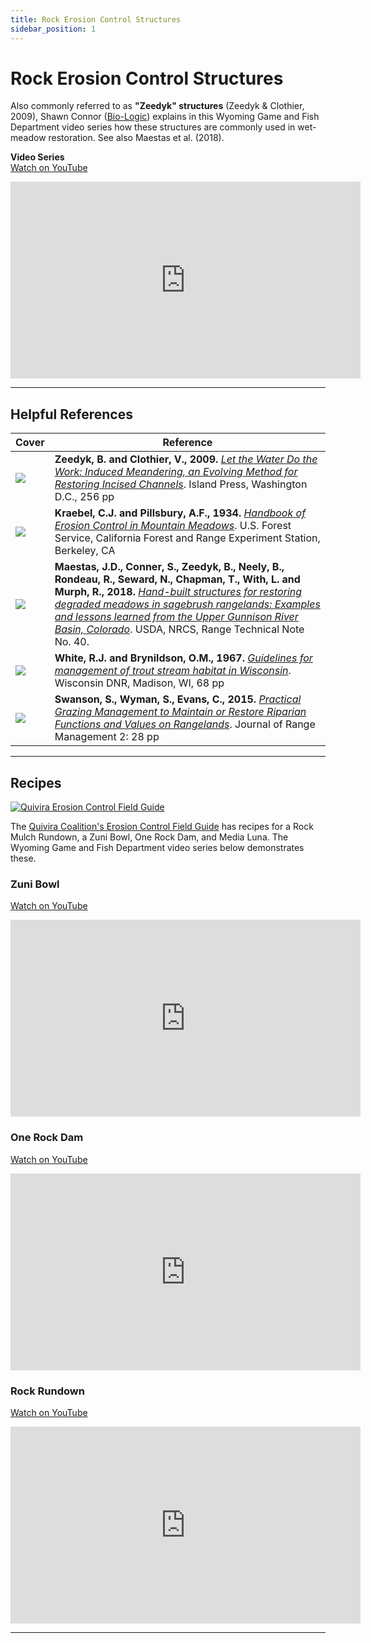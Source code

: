 ```yaml
---
title: Rock Erosion Control Structures
sidebar_position: 1
---
```


# Rock Erosion Control Structures

Also commonly referred to as **"Zeedyk" structures** (Zeedyk & Clothier, 2009), Shawn Connor ([Bio-Logic](http://www.bio-geo.com/)) explains in this Wyoming Game and Fish Department video series how these structures are commonly used in wet-meadow restoration. See also Maestas et al. (2018).

**Video Series**  
[Watch on YouTube](https://www.youtube.com/embed/videoseries?list=PLJqWFxuSPC1dgUyxDuVQE8vKQE981ROhP)

<iframe width="560" height="315" src="https://www.youtube.com/embed/videoseries?list=PLJqWFxuSPC1dgUyxDuVQE8vKQE981ROhP" title="YouTube video player" frameborder="0" allow="accelerometer; autoplay; clipboard-write; encrypted-media; gyroscope; picture-in-picture" allowfullscreen></iframe>

---

## Helpful References

| Cover | Reference |
|-------|-----------|
| ![](/img/covers/letwaterdowork.png) | **Zeedyk, B. and Clothier, V., 2009.** [*Let the Water Do the Work: Induced Meandering, an Evolving Method for Restoring Incised Channels*](https://www.chelseagreen.com/product/let-the-water-do-the-work/). Island Press, Washington D.C., 256 pp |
| ![](/img/covers/Kraebel.png) | **Kraebel, C.J. and Pillsbury, A.F., 1934.** [*Handbook of Erosion Control in Mountain Meadows*](https://s3-us-west-2.amazonaws.com/etalweb.joewheaton.org/Workshops/CheapCheerful/2018/NRCS/Resources/Handbook+of+erosion+control+in+mountain+meadows.pdf). U.S. Forest Service, California Forest and Range Experiment Station, Berkeley, CA |
| ![](/img/covers/nrcs-zeedyk-technote-2018.png) | **Maestas, J.D., Conner, S., Zeedyk, B., Neely, B., Rondeau, R., Seward, N., Chapman, T., With, L. and Murph, R., 2018.** [*Hand-built structures for restoring degraded meadows in sagebrush rangelands: Examples and lessons learned from the Upper Gunnison River Basin, Colorado*](http://www.sagegrouseinitiative.com/wp-content/uploads/2018/05/CO-NRCS_Range_Technical_Note_40_Gunnison_Zeedyk-Structures_5-18.pdf). USDA, NRCS, Range Technical Note No. 40. |
| ![](/img/covers/1967WI_Guidelines.png) | **White, R.J. and Brynildson, O.M., 1967.** [*Guidelines for management of trout stream habitat in Wisconsin*](https://dnr.wi.gov/files/PDF/pubs/ss/SS0039.pdf). Wisconsin DNR, Madison, WI, 68 pp |
| ![](/img/covers/Swanson2015.png) | **Swanson, S., Wyman, S., Evans, C., 2015.** [*Practical Grazing Management to Maintain or Restore Riparian Functions and Values on Rangelands*](https://naes.agnt.unr.edu/PMS/Pubs/61_2015_18.pdf). Journal of Range Management 2: 28 pp |

---

## Recipes

[![Quivira Erosion Control Field Guide](/img/covers/quivaria-erosioncontrol_1.png)](https://s3-us-west-2.amazonaws.com/etalweb.joewheaton.org/Workshops/CheapCheerful/2018/NRCS/NRCS+Guidelines/Erosion-Control-Field-Guide.pdf)  

The [Quivira Coalition's Erosion Control Field Guide](https://s3-us-west-2.amazonaws.com/etalweb.joewheaton.org/Workshops/CheapCheerful/2018/NRCS/NRCS+Guidelines/Erosion-Control-Field-Guide.pdf) has recipes for a Rock Mulch Rundown, a Zuni Bowl, One Rock Dam, and Media Luna. The Wyoming Game and Fish Department video series below demonstrates these.

### Zuni Bowl

[Watch on YouTube](https://www.youtube.com/watch?v=QS8HertuStE)

<iframe width="560" height="315" src="https://www.youtube.com/embed/QS8HertuStE" title="YouTube video player" frameborder="0" allow="accelerometer; autoplay; clipboard-write; encrypted-media; gyroscope; picture-in-picture" allowfullscreen></iframe>

### One Rock Dam

[Watch on YouTube](https://www.youtube.com/watch?v=hBCUeQbfFgY)

<iframe width="560" height="315" src="https://www.youtube.com/embed/hBCUeQbfFgY" title="YouTube video player" frameborder="0" allow="accelerometer; autoplay; clipboard-write; encrypted-media; gyroscope; picture-in-picture" allowfullscreen></iframe>

### Rock Rundown

[Watch on YouTube](https://www.youtube.com/watch?v=koVtu3FsKww)

<iframe width="560" height="315" src="https://www.youtube.com/embed/koVtu3FsKww" title="YouTube video player" frameborder="0" allow="accelerometer; autoplay; clipboard-write; encrypted-media; gyroscope; picture-in-picture" allowfullscreen></iframe>

---
